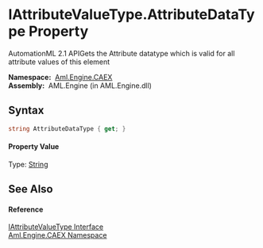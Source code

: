 IAttributeValueType.AttributeDataType Property
==============================================
AutomationML 2.1 APIGets the Attribute datatype which is valid for all attribute values of this element

  **Namespace:**  [Aml.Engine.CAEX][1]  
  **Assembly:**  AML.Engine (in AML.Engine.dll)

Syntax
------

```csharp
string AttributeDataType { get; }
```

#### Property Value
Type: [String][2]

See Also
--------

#### Reference
[IAttributeValueType Interface][3]  
[Aml.Engine.CAEX Namespace][1]  

[1]: ../README.md
[2]: https://docs.microsoft.com/dotnet/api/system.string
[3]: README.md
[4]: https://www.automationml.org
[5]: ../../icons/logoShade.png